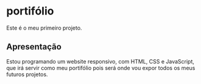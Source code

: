 # portifólio
Este é o meu primeiro projeto.
## Apresentação
Estou programando um website responsivo, com HTML, CSS e JavaScript, 
que irá servir como meu portifólio pois será onde vou expor todos 
os meus futuros projetos.